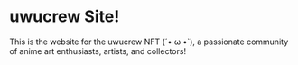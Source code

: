 # uwucrew Site!

This is the website for the uwucrew NFT (´• ω •\`), a passionate community of anime art enthusiasts, artists, and collectors!

